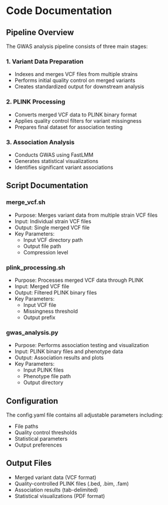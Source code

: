 # Code Documentation

## Pipeline Overview
The GWAS analysis pipeline consists of three main stages:

### 1. Variant Data Preparation
- Indexes and merges VCF files from multiple strains
- Performs initial quality control on merged variants
- Creates standardized output for downstream analysis

### 2. PLINK Processing
- Converts merged VCF data to PLINK binary format
- Applies quality control filters for variant missingness
- Prepares final dataset for association testing

### 3. Association Analysis
- Conducts GWAS using FastLMM
- Generates statistical visualizations
- Identifies significant variant associations

## Script Documentation

### merge_vcf.sh
- Purpose: Merges variant data from multiple strain VCF files
- Input: Individual strain VCF files
- Output: Single merged VCF file
- Key Parameters:
  - Input VCF directory path
  - Output file path
  - Compression level

### plink_processing.sh
- Purpose: Processes merged VCF data through PLINK
- Input: Merged VCF file
- Output: Filtered PLINK binary files
- Key Parameters:
  - Input VCF file
  - Missingness threshold
  - Output prefix

### gwas_analysis.py
- Purpose: Performs association testing and visualization
- Input: PLINK binary files and phenotype data
- Output: Association results and plots
- Key Parameters:
  - Input PLINK files
  - Phenotype file path
  - Output directory

## Configuration
The config.yaml file contains all adjustable parameters including:
- File paths
- Quality control thresholds
- Statistical parameters
- Output preferences

## Output Files
- Merged variant data (VCF format)
- Quality-controlled PLINK files (.bed, .bim, .fam)
- Association results (tab-delimited)
- Statistical visualizations (PDF format)
